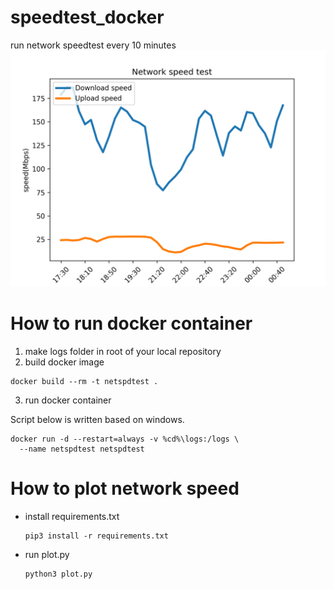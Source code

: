 # speedtest_docker
run network speedtest every 10 minutes
![image](./graph.png)
# How to run docker container
1. make logs folder in root of your local repository
1. build docker image
	
  ```shell
  docker build --rm -t netspdtest .
  ```
3. run docker container

  Script below is written based on windows. 
  ```shell
  docker run -d --restart=always -v %cd%\logs:/logs \
	--name netspdtest netspdtest
  ```

# How to plot network speed

- install requirements.txt

  ```shell
  pip3 install -r requirements.txt
  ```
- run plot.py
  
  ```shell
  python3 plot.py
  ```